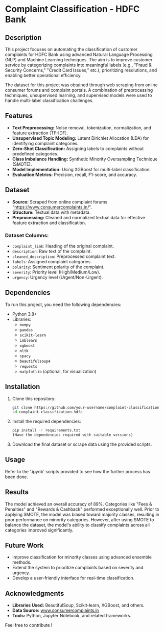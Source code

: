 # Complaint Classification - HDFC Bank

## Description
This project focuses on automating the classification of customer complaints for HDFC Bank using advanced Natural Language Processing (NLP) and Machine Learning techniques. The aim is to improve customer service by categorizing complaints into meaningful labels (e.g., "Fraud & Security Concerns," "Credit Card Issues," etc.), prioritizing resolutions, and enabling better operational efficiency.

The dataset for this project was obtained through web scraping from online consumer forums and complaint portals. A combination of preprocessing techniques, unsupervised learning, and supervised models were used to handle multi-label classification challenges.

## Features
- **Text Preprocessing:** Noise removal, tokenization, normalization, and feature extraction (TF-IDF).
- **Unsupervised Topic Modeling:** Latent Dirichlet Allocation (LDA) for identifying complaint categories.
- **Zero-Shot Classification:** Assigning labels to complaints without predefined categories.
- **Class Imbalance Handling:** Synthetic Minority Oversampling Technique (SMOTE).
- **Model Implementation:** Using XGBoost for multi-label classification.
- **Evaluation Metrics:** Precision, recall, F1-score, and accuracy.

## Dataset
- **Source:** Scraped from online complaint forums "https://www.consumercomplaints.in/".
- **Structure:** Textual data with metadata.
- **Preprocessing:** Cleaned and normalized textual data for effective feature extraction and classification.

### Dataset Columns:
- `complaint_link`: Heading of the original complaint.
- `description`: Raw text of the complaint.
- `cleaned_description`: Preprocessed complaint text.
- `labels`: Assigned complaint categories.
- `polarity`: Sentiment polarity of the complaint.
- `severity`: Priority level (High/Medium/Low).
- `urgency`: Urgency level (Urgent/Non-Urgent).

## Dependencies
To run this project, you need the following dependencies:
- Python 3.8+
- Libraries:
  - `numpy`
  - `pandas`
  - `scikit-learn`
  - `imblearn`
  - `xgboost`
  - `nltk`
  - `spacy`
  - `beautifulsoup4`
  - `requests`
  - `matplotlib` (optional, for visualization)

## Installation
1. Clone this repository:
   ```bash
   git clone https://github.com/your-username/complaint-classification-hdfc.git
   cd complaint-classification-hdfc
   ```

2. Install the required dependencies:
   ```bash
   pip install -r requirements.txt
   (Have the dependencies required with suitable versions)
   ```

3. Download the final dataset or scrape data using the provided scripts.

## Usage
Refer to the '.ipynb' scripts provided to see how the further process has been done.



## Results
The model achieved an overall accuracy of 89%. Categories like "Fees & Penalties" and "Rewards & Cashback" performed exceptionally well. Prior to applying SMOTE, the model was biased toward majority classes, resulting in poor performance on minority categories. However, after using SMOTE to balance the dataset, the model's ability to classify complaints across all categories improved significantly.

## Future Work
- Improve classification for minority classes using advanced ensemble methods.
- Extend the system to prioritize complaints based on severity and urgency.
- Develop a user-friendly interface for real-time classification.

## Acknowledgments
- **Libraries Used:** BeautifulSoup, Scikit-learn, XGBoost, and others.
- **Data Source:** www.consumercomplaints.in
- **Tools:** Python, Jupyter Notebook, and related frameworks.

Feel free to contribute !
